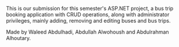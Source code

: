 This is our submission for this semester's ASP.NET project, a bus trip booking application with CRUD operations, along with administrator privileges, mainly adding, removing and editing buses and bus trips.

Made by Waleed Abdulhadi, Abdullah Alwohoush and Abdulrahman Alhoutary.
